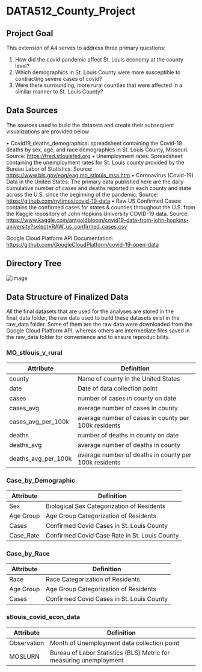 # DATA512_County_Project

## Project Goal

This extension of A4 serves to address three primary questions:

1) How did the covid pandemic affect St. Louis economy at the county level? 
2) Which demographics in St. Louis County were more susceptible to contracting severe cases of covid? 
3) Were there surrounding, more rural counties that were affected in a similar manner to St. Louis County? 

## Data Sources

The sources used to build the datasets and create their subsequent visualizations are provided below

•	Covid19_deaths_demographics: spreadsheet containing the Covid-19 deaths by sex, age, and race demographics in St. Louis County, Missouri. 
Source: https://fred.stlouisfed.org
•	Unemployment rates: Spreadsheet containing the unemployment rates for St. Louis county provided by the Bureau Labor of Statistics. 
Source: https://www.bls.gov/eag/eag.mo_stlouis_msa.htm
•	Coronavirus (Covid-19) Data in the United States: The primary data published here are the daily cumulative number of cases and deaths reported in each county and state across the U.S. since the beginning of the pandemic.
Source: https://github.com/nytimes/covid-19-data
•	Raw US Confirmed Cases: contains the confirmed cases for states & counties throughout the U.S. from the Kaggle repository of John Hopkins University COVID-19 data. 
Source: https://www.kaggle.com/antgoldbloom/covid19-data-from-john-hopkins-university?select=RAW_us_confirmed_cases.csv

Google Cloud Platform API Documentation: https://github.com/GoogleCloudPlatform/covid-19-open-data

## Directory Tree

![image](https://user-images.githubusercontent.com/92059047/146136478-dc4bbe4c-252a-43e8-ae1b-5b7bdb97982b.png)

## Data Structure of Finalized Data

All the final datasets that are used for the analyses are stored in the final_data folder, the raw data used to build these datasets exist in the raw_data folder. Some of them are the raw data were downloaded from the Google Cloud Platform API, whereas others are intermediate files saved in the raw_data folder for convenience and to ensure reproducibility.

### MO_stlouis_v_rural

| Attribute | Definition |
|-----------|------------|
| county | Name of county in the United States |
| date | Date of data collection point |
| cases | number of cases in county on date |
| cases_avg | average number of cases in county |
| cases_avg_per_100k | average number of cases in county per 100k residents |
| deaths | number of deaths in county on date |
| deaths_avg | average number of deaths in county |
| deaths_avg_per_100k | average number of deaths in county per 100k residents |

### Case_by_Demographic

| Attribute | Definition |
|-----------|------------|
| Sex | Biological Sex Categorization of Residents |
| Age Group | Age Group Categorization of Residents |
| Cases | Confirmed Covid Cases in St. Louis County |
| Case_Rate | Confirmed Covid Case Rate in St. Louis County |

### Case_by_Race

| Attribute | Definition |
|-----------|------------|
| Race | Race Categorization of Residents |
| Age Group | Age Group Categorization of Residents |
| Cases | Confirmed Covid Cases in St. Louis County |

### stlouis_covid_econ_data

| Attribute | Definition |
|-----------|------------|
| Observation | Month of Unemployment data collection point |
| MOSLURN | Bureau of Labor Statistics (BLS) Metric for measuring unemployment |
